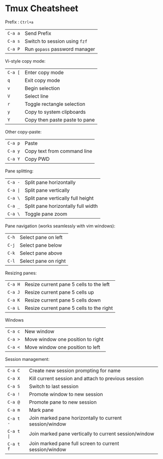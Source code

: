 # Tmux Cheatsheet

Prefix : `Ctrl+a`

|         |                               |
| ------- | ----------------------------- |
| `C-a a` | Send Prefix                   |
| `C-a s` | Switch to session using `fzf` |
| `C-a P` | Run `gopass` password manager |

Vi-style copy mode:

|         |                               |
| ---     | ----------------------------- |
| `C-a [` | Enter copy mode               |
| `q`     | Exit copy mode                |
| `v`     | Begin selection               |
| `V`     | Select line                   |
| `r`     | Toggle rectangle selection    |
| `y`     | Copy to system clipboards     |
| `Y`     | Copy then paste paste to pane |

Other copy-paste:

|         |                             |
| ------- | --------------------------- |
| `C-a p` | Paste                       |
| `C-a y` | Copy text from command line |
| `C-a Y` | Copy PWD                    |

Pane splitting:

|          |                                    |
| -------  | ---------------------------------- |
| `C-a -`  | Split pane horizontally            |
| `C-a \|` | Split pane vertically              |
| `C-a \`  | Split pane vertically full height  |
| `C-a _`  | Split pane horizontally full width |
| `C-a \`  | Toggle pane zoom                   |

Pane navigation (works seamlessly with vim windows):

|       |                      |
| ----- | ------------------   |
| `C-h` | Select pane on left  |
| `C-j` | Select pane below    |
| `C-k` | Select pane above    |
| `C-l` | Select pane on right |

Resizing panes:

|         |                                          |
| ------- | ---------------------------------------- |
| `C-a H` | Resize current pane 5 cells to the left  |
| `C-a J` | Resize current pane 5 cells up           |
| `C-a K` | Resize current pane 5 cells down         |
| `C-a L` | Resize current pane 5 cells to the right |

Windows

|         |                                   |
| ------- | --------------------------------- |
| `C-a c` | New window                        |
| `C-a >` | Move window one position to right |
| `C-a <` | Move window one position to left  |

Session management:

|            |                                                         |
| ---------  | ------------------------------------------------------- |
| `C-a C`    | Create new session prompting for name                   |
| `C-a X`    | Kill current session and attach to previous session     |
| `C-a S`    | Switch to last session                                  |
| `C-a !`    | Promote window to new session                           |
| `C-a @`    | Promote pane to new session                             |
| `C-a m`    | Mark pane                                               |
| `C-a t -`  | Join marked pane horizontally to current session/window |
| `C-a t \|` | Join marked pane vertically to current session/window   |
| `C-a t f`  | Join marked pane full screen to current session/window  |

